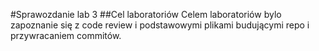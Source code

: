 
#Sprawozdanie lab 3
##Cel laboratoriów
Celem laboratoriów bylo zapoznanie się z code review i podstawowymi plikami budującymi repo i przywracaniem commitów.
